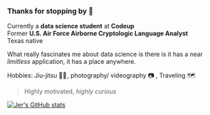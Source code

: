 ### Thanks for stopping by 👋
Currently a **data science student** at **Codeup**  
Former **U.S. Air Force Airborne Cryptologic Language Analyst**  
Texas native  

What really fascinates me about data science is there is it has a near *limitless* application, it has a place anywhere.  

Hobbies: Jiu-jitsu 🥷🏼 , photography/ videography 📷 , Traveling 🗺️ 

> Highly motivated, *highly curious*  

[![Jer's GitHub stats](https://github-readme-stats.vercel.app/api?username=jeremiah-toribio&show_icons=true)](https://github.com/jeremiah-toribio)
